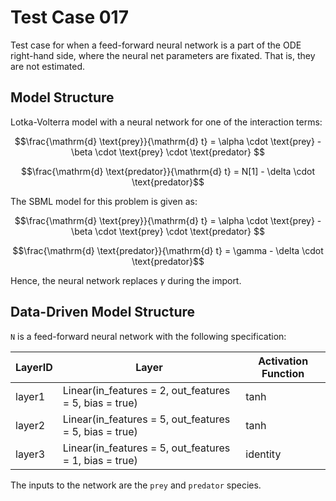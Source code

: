 # Test Case 017

Test case for when a feed-forward neural network is a part of the ODE right-hand side, where the neural net parameters are fixated. That is, they are not estimated.

## Model Structure

Lotka-Volterra model with a neural network for one of the interaction terms:

$$\frac{\mathrm{d} \text{prey}}{\mathrm{d} t} = \alpha \cdot \text{prey} - \beta \cdot \text{prey} \cdot \text{predator} $$

$$\frac{\mathrm{d} \text{predator}}{\mathrm{d} t} = N[1] - \delta \cdot \text{predator}$$

The SBML model for this problem is given as:

$$\frac{\mathrm{d} \text{prey}}{\mathrm{d} t} = \alpha \cdot \text{prey} - \beta \cdot \text{prey} \cdot \text{predator} $$

$$\frac{\mathrm{d} \text{predator}}{\mathrm{d} t} = \gamma - \delta \cdot \text{predator}$$

Hence, the neural network replaces $\gamma$ during the import.

## Data-Driven Model Structure

`N` is a feed-forward neural network with the following specification:

| LayerID | Layer                                                  | Activation Function |
|---------|--------------------------------------------------------|---------------------|
| layer1  | Linear(in_features = 2, out_features = 5, bias = true) | tanh                |
| layer2  | Linear(in_features = 5, out_features = 5, bias = true) | tanh                |
| layer3  | Linear(in_features = 5, out_features = 1, bias = true) | identity            |

The inputs to the network are the `prey` and `predator` species.
